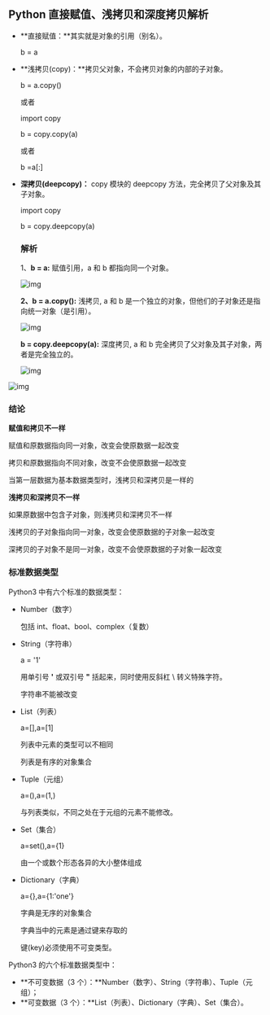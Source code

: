 ## Python 直接赋值、浅拷贝和深度拷贝解析

- **直接赋值：**其实就是对象的引用（别名）。

  b = a

- **浅拷贝(copy)：**拷贝父对象，不会拷贝对象的内部的子对象。

  b = a.copy()

  或者

  import copy

  b = copy.copy(a)

  或者

  b =a[:]

- **深拷贝(deepcopy)：** copy 模块的 deepcopy 方法，完全拷贝了父对象及其子对象。

  import copy

  b = copy.deepcopy(a)

  ### 解析

  1、**b = a:** 赋值引用，a 和 b 都指向同一个对象。

  ![img](https://www.runoob.com/wp-content/uploads/2017/03/1489720931-7116-4AQC6.png)

  **2、b = a.copy():** 浅拷贝, a 和 b 是一个独立的对象，但他们的子对象还是指向统一对象（是引用）。

  ![img](https://www.runoob.com/wp-content/uploads/2017/03/1489720930-6827-Vtk4m.png)

  **b = copy.deepcopy(a):** 深度拷贝, a 和 b 完全拷贝了父对象及其子对象，两者是完全独立的。

  ![img](https://www.runoob.com/wp-content/uploads/2017/03/1489720930-5882-BO4qO.png)

![img](https://upload-images.jianshu.io/upload_images/13253432-4eae0bbcf9d34ae3?imageMogr2/auto-orient/strip|imageView2/2/w/620/format/webp)



### 结论

**赋值和拷贝不一样**

赋值和原数据指向同一对象，改变会使原数据一起改变

拷贝和原数据指向不同对象，改变不会使原数据一起改变

当第一层数据为基本数据类型时，浅拷贝和深拷贝是一样的

**浅拷贝和深拷贝不一样**

如果原数据中包含子对象，则浅拷贝和深拷贝不一样

浅拷贝的子对象指向同一对象，改变会使原数据的子对象一起改变

深拷贝的子对象不是同一对象，改变不会使原数据的子对象一起改变



### 标准数据类型

Python3 中有六个标准的数据类型：

- Number（数字）

  包括 int、float、bool、complex（复数）

- String（字符串）

  a = '1'

  用单引号 **'** 或双引号 **"** 括起来，同时使用反斜杠 \\ 转义特殊字符。

  字符串不能被改变

- List（列表）

  a=[],a=[1]

  列表中元素的类型可以不相同

  列表是有序的对象集合

- Tuple（元组）

  a=(),a=(1,)

  与列表类似，不同之处在于元组的元素不能修改。

- Set（集合）

  a=set(),a={1}

  由一个或数个形态各异的大小整体组成

- Dictionary（字典）

  a={},a={1:'one'}

  字典是无序的对象集合

  字典当中的元素是通过键来存取的

  键(key)必须使用不可变类型。

Python3 的六个标准数据类型中：

- **不可变数据（3 个）：**Number（数字）、String（字符串）、Tuple（元组）；
- **可变数据（3 个）：**List（列表）、Dictionary（字典）、Set（集合）。